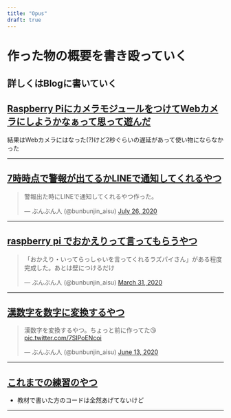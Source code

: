```yaml
---
title: "Opus"
draft: true
---
```

作った物の概要を書き殴っていく
===
詳しくはBlogに書いていく
---

[Raspberry PiにカメラモジュールをつけてWebカメラにしようかなぁって思って遊んだ](https://bunbunjin.github.io/pi_camera.md)
---
結果はWebカメラにはなった(?)けど2秒ぐらいの遅延があって使い物にならなかった

---------------------

[7時時点で警報が出てるかLINEで通知してくれるやつ](https://github.com/bunbunjin/line_closed_school)
---
<blockquote class="twitter-tweet"><p lang="ja" dir="ltr">警報出た時にLINEで通知してくれるやつ作った。</p>&mdash; ぶんぶん人 (@bunbunjin_aisu) <a href="https://twitter.com/bunbunjin_aisu/status/1287353243320737797?ref_src=twsrc%5Etfw">July 26, 2020</a></blockquote> <script async src="https://platform.twitter.com/widgets.js" charset="utf-8"></script>

---------------------

[raspberry pi でおかえりって言ってもらうやつ](https://github.com/bunbunjin/pi)
---
<blockquote class="twitter-tweet"><p lang="ja" dir="ltr">「おかえり・いってらっしゃいを言ってくれるラズパイさん」がある程度完成した。あとは壁につけるだけ</p>&mdash; ぶんぶん人 (@bunbunjin_aisu) <a href="https://twitter.com/bunbunjin_aisu/status/1244943465642733569?ref_src=twsrc%5Etfw">March 31, 2020</a></blockquote> <script async src="https://platform.twitter.com/widgets.js" charset="utf-8"></script>

---------------------

[漢数字を数字に変換するやつ](https://github.com/bunbunjin/kanji)
---
<blockquote class="twitter-tweet"><p lang="ja" dir="ltr">漢数字を変換するやつ。ちょっと前に作ってた😘 <a href="https://t.co/7SIPoENcoi">pic.twitter.com/7SIPoENcoi</a></p>&mdash; ぶんぶん人 (@bunbunjin_aisu) <a href="https://twitter.com/bunbunjin_aisu/status/1271811347261480964?ref_src=twsrc%5Etfw">June 13, 2020</a></blockquote> <script async src="https://platform.twitter.com/widgets.js" charset="utf-8"></script>  

---------------------

[これまでの練習のやつ](https://github.com/bunbunjin/practice)
---
- 教材で書いた方のコードは全然あげてないけど
---